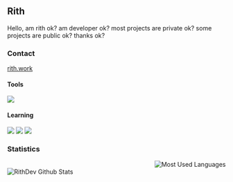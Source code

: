 ## Rith
Hello, am rith ok? am developer ok? most projects are private ok? some projects are public ok? thanks ok?

### Contact
<a href="https://rith.work/">rith.work</a>

#### Tools
<img src="https://img.shields.io/badge/mysql-000000?style=for-the-badge&logo=flask&logoColor=white">

#### Learning 
<img src="https://img.shields.io/badge/Python-3776AB?style=for-the-badge&logo=python&logoColor=white"/> <img src="https://img.shields.io/badge/Java-3776AB?style=for-the-badge&logo=Java&logoColor=white"/> <img src="https://img.shields.io/badge/JavaScript-3776AB?style=for-the-badge&logo=JavaScript&logoColor=white"/> 

### Statistics
<img style="float: right;" alt="Most Used Languages" src="https://github-readme-stats.vercel.app/api/top-langs/?username=RithDev&layout=compact&hide_border=true&theme=dark" /><br>
<img align="Left" alt="RithDev Github Stats" src="https://github-readme-stats.vercel.app/api?username=RithDev&show_icons=true&hide_border=true&theme=dark" />
